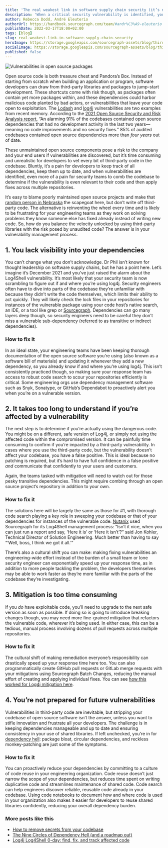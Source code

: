 ```yaml
---
title: 'The real weakest link in software supply chain security (it’s not open source)'
description: 'When a critical security vulnerability is identified, your response time is everything. There are probably shortcomings in your response process itself that are slowing you down—find out where they are and how you can be better prepared for the next third-party vulnerability.'
author: Rebecca Dodd, André Eleuterio
authorUrl: https://handbook.sourcegraph.com/team/#andr%C3%A9-eleuterio
publishDate: 2022-03-17T18:00+02:00
tags: [blog]
slug: real-weakest-link-in-software-supply-chain-security
heroImage: https://storage.googleapis.com/sourcegraph-assets/blog/third-party-open-source-vulnerabilities.png
socialImage: https://storage.googleapis.com/sourcegraph-assets/blog/third-party-open-source-vulnerabilities.png
published: false
---
```


![Vulnerabilities in open source packages](https://storage.googleapis.com/sourcegraph-assets/blog/third-party-open-source-vulnerabilities.png)

Open source code is both treasure chest and Pandora’s Box. Instead of starting from scratch when building an application or program, software developers can draw from third-party libraries and packages to jump-start development. These shortcuts come with risk though, as packages often contain yet more packages within, and these dependencies could harbor malicious code planted by bad actors, or vulnerabilities that leave your code open to exploitation. The [Lodash](https://dev.to/jmimoni/lodash-understanding-the-recent-vulnerability-and-how-we-can-rally-behind-packages-48kc) and [log4j](https://about.sourcegraph.com/blog/log4j-log4shell-0-day/) vulnerabilities are two examples from recent memory. According to the [2021 Open Source Security and Risk Analysis report](https://www.synopsys.com/blogs/software-security/open-source-trends-ossra-report/), “An alarming 91% of the codebases contained open source dependencies that had no development activity in the last two years—meaning no code improvements and no security fixes.” 85% of audited codebases contained open source dependencies more than _four years_ out of date.

These unmaintained open source components pose a risk to the company and your end users if vulnerabilities are discovered, but it’s time consuming and unrealistic for developers to vet every bit of third-party code in the codebase. Bluntly, it’s a pain for developers to keep track of all dependencies, keep them up to date, and when vulnerabilities are identified, even more of a pain for security teams to comb the codebase to determine if the vulnerability is even relevant to their code and then apply fixes across multiple repositories.

It’s easy to blame poorly maintained open source projects and make that [random person in Nebraska](https://xkcd.com/2347/) the scapegoat here, but don’t write off third-party code. The alternative is reinventing the wheel every time and is likely to be frustrating for your engineering teams as they work on solving problems they know someone else has fixed already instead of writing new code. So, how do you balance the velocity unlocked by using third-party libraries with the risk posed by unaudited code? The answer is in your vulnerability management process.

## 1. You lack visibility into your dependencies

You can’t change what you don’t acknowledge. Dr Phil isn’t known for thought leadership on software supply chains, but he has a point here. Let’s imagine it’s December 2021 and you’ve just raised the alarm about the Log4Shell vulnerability. It’s most likely that your security team is now scrambling to figure out if and where you’re using log4j. Security engineers often have to dive into parts of the codebase they’re unfamiliar with because they didn’t write the code themselves, which limits their ability to act quickly. They will likely check the lock files in your repositories for instances of the vulnerable package using your code host’s native search, an IDE, or a tool like grep or [Sourcegraph](https://about.sourcegraph.com/blog/log4j-log4shell-0-day/#Find-everywhere-log4j-is-used-across-all-your-code). Dependencies can go many layers deep though, so security engineers need to be careful they don’t miss a vulnerable sub-dependency (referred to as transitive or indirect dependencies).

### How to fix it

In an ideal state, your engineering teams have been keeping thorough documentation of the open source software you’re using (also known as a software bill of materials) and updating it whenever they add a new dependency, so you already know if and where you’re using log4j. This isn’t consistently practiced though, so making sure your response team has access to robust code search to scour your repositories efficiently is critical. Some engineering orgs use dependency management software such as Snyk, Sonatype, or GitHub’s Dependabot to proactively alert you when you’re on a vulnerable version.

## 2. It takes too long to understand if you’re affected by a vulnerability

The next step is to determine if you’re actually using the dangerous code. You might be on a different, safe version of Log4j, or simply not using the affected code within the compromised version. It can be painfully time consuming to confirm if you’re impacted by a third-party vulnerability. In cases where you use the third-party code, but the vulnerability doesn’t affect your codebase, you have a false positive. This is ideal because no patching is required, but it’s hard to have full confidence in a false positive _and_ communicate that confidently to your users and customers.

Again, the teams tasked with mitigation will need to watch out for those pesky transitive dependencies. This might require combing through an open source project’s repository in addition to your own.

### How to fix it

The solutions here will be largely the same as those for #1, with thorough code search playing a key role in sweeping your codebase or that of your dependencies for instances of the vulnerable code. [Nutanix](https://www.nutanix.com/) used Sourcegraph for its Log4Shell management process: “Isn’t it nice, when you can just run a report and say, ‘Here it is’ or ‘Here it isn’t’?” said Jon Kohler, Technical Director of Solution Engineering. Much better than having to say “‘Well, boss, I think we got it all.’”

There’s also a cultural shift you can make: making fixing vulnerabilities an engineering-wide effort instead of the burden of a small team or lone security engineer can exponentially speed up your response time, as in addition to more people tackling the problem, the developers themselves may be able to work faster as they’re more familiar with the parts of the codebase they’re investigating.

## 3. Mitigation is too time consuming

If you _do_ have exploitable code, you’ll need to upgrade to the next safe version as soon as possible. If doing so is going to introduce breaking changes though, you may need more fine-grained mitigation that refactors the vulnerable code, wherever it’s being used. In either case, this can be a tedious, manual process involving dozens of pull requests across multiple repositories.

### How to fix it

The cultural shift of making remediation everyone’s responsibility can drastically speed up your response time here too. You can also programmatically create GitHub pull requests or GitLab merge requests with your mitigations using Sourcegraph Batch Changes, reducing the manual effort of creating and applying individual fixes. You can see [how this worked for Log4j mitigation here](https://about.sourcegraph.com/blog/log4j-log4shell-0-day/#Automate-PRs-to-fixmitigate-the-log4j-0-day-across-all-your-code).

## 4. You’re not prepared for future vulnerabilities

Vulnerabilities in third-party code are inevitable, but stripping your codebase of open source software isn’t the answer, unless you want to stifle innovation and frustrate all your developers. The challenge is in keeping dependencies manageable and up to date and ensuring consistency in your use of shared libraries. If left unchecked, you’re in for [dependency hell](https://about.sourcegraph.com/blog/nine-circles-of-dependency-hell/): package bloat, circular dependencies, and reckless monkey-patching are just some of the symptoms.

### How to fix it

You can proactively reduce your dependencies by committing to a culture of code reuse in your engineering organization. Code reuse doesn’t just narrow the scope of your dependencies, but reduces time spent on writing duplicative code and streamlines maintenance of shared code. Code search can help engineers discover reliable, reusable code already in your codebase. Using code notebooks to document how and where code is used in your organization also makes it easier for developers to reuse shared libraries confidently, reducing your overall dependency burden.

### More posts like this

- [How to remove secrets from your codebase](https://about.sourcegraph.com/blog/eliminate-secrets-from-codebase-with-universal-code-search/)
- [The Nine Circles of Dependency Hell (and a roadmap out)](https://about.sourcegraph.com/blog/nine-circles-of-dependency-hell/)
- [Log4j Log4Shell 0-day: find, fix, and track affected code](https://about.sourcegraph.com/blog/log4j-log4shell-0-day/)
